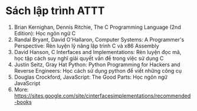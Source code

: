 # Sách lập trình ATTT
1.	Brian Kernighan, Dennis Ritchie, The C Programming Language (2nd Edition): Học ngôn ngữ C
2.	Randal Bryant, David O'Hallaron, Computer Systems: A Programmer's Perspective: Rèn luyện lỹ năng lập trình C và x86 Assembly
3.	David Hanson, C Interfaces and Implementations: Rèn luyện đọc mã, học tập cách suy nghĩ giải quyết vấn đề trong việc sử dụng C
4.	Justin Seitz, Gray Hat Python: Python Programming for Hackers and Reverse Engineers: Học cách sử dụng python để viết những công cụ
5.	Douglas Crockford, JavaScript: The Good Parts: Học ngôn ngữ JavaScript
6.	More: https://sites.google.com/site/cinterfacesimplementations/recommended-books
